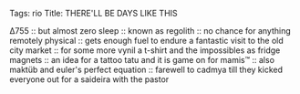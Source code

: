Tags: rio
Title: THERE'LL BE DAYS LIKE THIS
  
∆755 :: but almost zero sleep ::  known as regolith :: no chance for anything remotely physical :: gets enough fuel to endure a fantastic visit to the old city market :: for some more vynil a t-shirt and the impossibles as fridge magnets :: an idea for a tattoo tatu and it is game on for mamis™ :: also maktüb and euler's perfect equation :: farewell to cadmya till they kicked everyone out for a saideira with the pastor  
